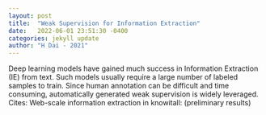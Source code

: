 ```yaml
---
layout: post
title:  "Weak Supervision for Information Extraction"
date:   2022-06-01 23:51:30 -0400
categories: jekyll update
author: "H Dai - 2021"
---
```

Deep learning models have gained much success in Information Extraction (IE) from text. Such models usually require a large number of labeled samples to train. Since human annotation can be difficult and time consuming, automatically generated weak supervision is widely leveraged. Cites: Web-scale information extraction in knowitall: (preliminary results)